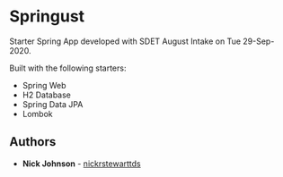 # Springust

Starter Spring App developed with SDET August Intake on Tue 29-Sep-2020.

Built with the following starters:

- Spring Web
- H2 Database
- Spring Data JPA
- Lombok

## Authors

- **Nick Johnson** - [nickrstewarttds](https://github.com/nickrstewarttds)
